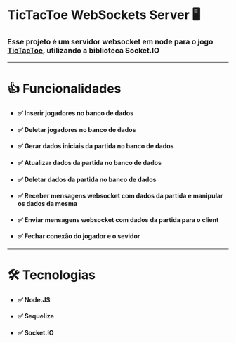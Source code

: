 # TicTacToe WebSockets Server 🖥️
### Esse projeto é um servidor websocket em node para o jogo [TicTacToe](https://github.com/ArthurAbreuVieira/TicTacToe-WebSocket), utilizando a biblioteca Socket.IO
------------------
# 👍 Funcionalidades
* #### ✅ Inserir jogadores no banco de dados
* #### ✅ Deletar jogadores no banco de dados
* #### ✅ Gerar dados iniciais da partida no banco de dados
* #### ✅ Atualizar dados da partida no banco de dados
* #### ✅ Deletar dados da partida no banco de dados
* #### ✅ Receber mensagens websocket com dados da partida e manipular os dados da mesma
* #### ✅ Enviar mensagens websocket com dados da partida para o client
* #### ✅ Fechar conexão do jogador e o sevidor
------------------
# 🛠️ Tecnologias
* #### ✅ Node.JS
* #### ✅ Sequelize
* #### ✅ Socket.IO
